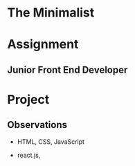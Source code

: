 # The Minimalist
#  Assignment 
 ## Junior Front End Developer 
 
#  Project

## Observations

- HTML, CSS, JavaScript

-  react.js, 

